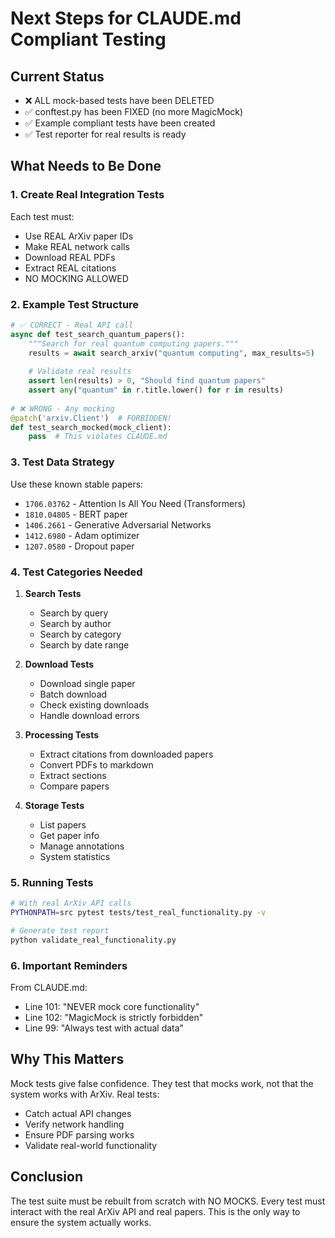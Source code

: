 # Next Steps for CLAUDE.md Compliant Testing

## Current Status
- ❌ ALL mock-based tests have been DELETED
- ✅ conftest.py has been FIXED (no more MagicMock)
- ✅ Example compliant tests have been created
- ✅ Test reporter for real results is ready

## What Needs to Be Done

### 1. Create Real Integration Tests

Each test must:
- Use REAL ArXiv paper IDs
- Make REAL network calls
- Download REAL PDFs
- Extract REAL citations
- NO MOCKING ALLOWED

### 2. Example Test Structure

```python
# ✅ CORRECT - Real API call
async def test_search_quantum_papers():
    """Search for real quantum computing papers."""
    results = await search_arxiv("quantum computing", max_results=5)
    
    # Validate real results
    assert len(results) > 0, "Should find quantum papers"
    assert any("quantum" in r.title.lower() for r in results)
    
# ❌ WRONG - Any mocking
@patch('arxiv.Client')  # FORBIDDEN!
def test_search_mocked(mock_client):
    pass  # This violates CLAUDE.md
```

### 3. Test Data Strategy

Use these known stable papers:
- `1706.03762` - Attention Is All You Need (Transformers)
- `1810.04805` - BERT paper
- `1406.2661` - Generative Adversarial Networks
- `1412.6980` - Adam optimizer
- `1207.0580` - Dropout paper

### 4. Test Categories Needed

1. **Search Tests**
   - Search by query
   - Search by author
   - Search by category
   - Search by date range

2. **Download Tests**
   - Download single paper
   - Batch download
   - Check existing downloads
   - Handle download errors

3. **Processing Tests**
   - Extract citations from downloaded papers
   - Convert PDFs to markdown
   - Extract sections
   - Compare papers

4. **Storage Tests**
   - List papers
   - Get paper info
   - Manage annotations
   - System statistics

### 5. Running Tests

```bash
# With real ArXiv API calls
PYTHONPATH=src pytest tests/test_real_functionality.py -v

# Generate test report
python validate_real_functionality.py
```

### 6. Important Reminders

From CLAUDE.md:
- Line 101: "NEVER mock core functionality"
- Line 102: "MagicMock is strictly forbidden"
- Line 99: "Always test with actual data"

## Why This Matters

Mock tests give false confidence. They test that mocks work, not that the system works with ArXiv. Real tests:
- Catch actual API changes
- Verify network handling
- Ensure PDF parsing works
- Validate real-world functionality

## Conclusion

The test suite must be rebuilt from scratch with NO MOCKS. Every test must interact with the real ArXiv API and real papers. This is the only way to ensure the system actually works.